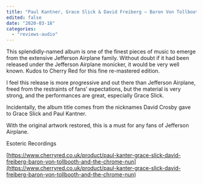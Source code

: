 ```yaml
---
title: "Paul Kantner, Grace Slick & David Freiberg – Baron Von Tollbooth and the Chrome Nun"
edited: false
date: "2020-03-18"
categories:
  - "reviews-audio"
---
```


This splendidly-named album is one of the finest pieces of music to emerge from the extensive Jefferson Airplane family. Without doubt if it had been released under the Jefferson Airplane monicker, it would be very well known. Kudos to Cherry Red for this fine re-mastered edition.

I feel this release is more progressive and out there than Jefferson Airplane, freed from the restraints of fans’ expectations, but the material is very strong, and the performances are great, especially Grace Slick.

Incidentally, the album title comes from the nicknames David Crosby gave to Grace Slick and Paul Kantner.

With the original artwork restored, this is a must for any fans of Jefferson Airplane.

Esoteric Recordings

[https://www.cherryred.co.uk/product/paul-kanter-grace-slick-david-freiberg-baron-von-tollbooth-and-the-chrome-nun](https://www.cherryred.co.uk/product/paul-kanter-grace-slick-david-freiberg-baron-von-tollbooth-and-the-chrome-nun)
